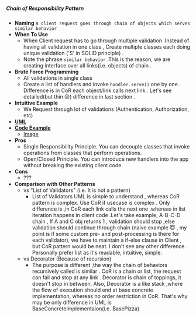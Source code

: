 ##### Chain of Responsibility Pattern
- **Naming** `A client request goes through chain of objects which serves similar behavior`
- **When To Use**
    - When Client request has to go through multiple validation .Instead of having all validation in one class , Create multiple classes each doing unique validation ('S' in SOLID principle) .
    - Note the phrase `similar behavior` .This is the reason, we are creating interface over all links(i.e. objects) of chain .  
- **Brute Force Programming**
    - All validations in single class
    - Create a list of handlers and invoke `handler.serve()` one by one . Difference is in CoR each object/link calls next link . Let's see detailed(but thin :wink:) difference in last section .
- **Intuitive Example**
    - We Request through lot of validations (Authentication, Authorization, etc)
- [**UML**](UML.puml)
- [**Code Example**](https://refactoring.guru/design-patterns/chain-of-responsibility/java/example)
    - [Image](https://refactoring.guru/design-patterns/chain-of-responsibility)
- **Pros** 
    - Single Responsibility Principle. You can decouple classes that invoke operations from classes that perform operations.
    - Open/Closed Principle. You can introduce new handlers into the app without breaking the existing client code.
- **Cons**
    - ???
- **Comparison with Other Patterns**
    - vs "List of Validators" (i.e. It is not a pattern)
        - List of Validators UML is simple to understand , whereas CoR pattern is complex. Use CoR if usecase is complex . Only difference is ,in CoR each link calls the next one ,whereas in list iteration happens in client code .Let's take example, A-B-C-D chain , If A and C obj returns 1 , validation should stop ,else validation should continue through chain (naive example :innocent: , my point is if some custom pre- and post-processing is there for each validator), we have to maintain a if-else clause in Client , but CoR pattern would be neat. I don't see any other difference . Personally prefer list as it's readable, intuitive, simple.       
    - vs Decorator (Because of recursion)
        - The purpose is different ,the way the chain of behaviors recursively called is similar . CoR is a chain or list, the request can fail and stop at any link . Decorator is chain of toppings, it doesn't stop in between. Also, Decorator is a like stack ,where the flow of execution should end at base concrete implementation, whereas no order restriction in CoR. That's why may be only difference in UML is BaseConcreteImplementaion(i.e. BasePizza)
